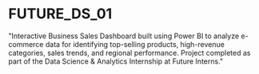 # FUTURE_DS_01
"Interactive Business Sales Dashboard built using Power BI to analyze e-commerce data for identifying top-selling products, high-revenue categories, sales trends, and regional performance. Project completed as part of the Data Science &amp; Analytics Internship at Future Interns."
